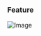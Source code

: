 ### Feature
![Image](https://github.com/user-attachments/assets/979b89d9-7f2e-4ade-84bc-6f1ef0126950)
